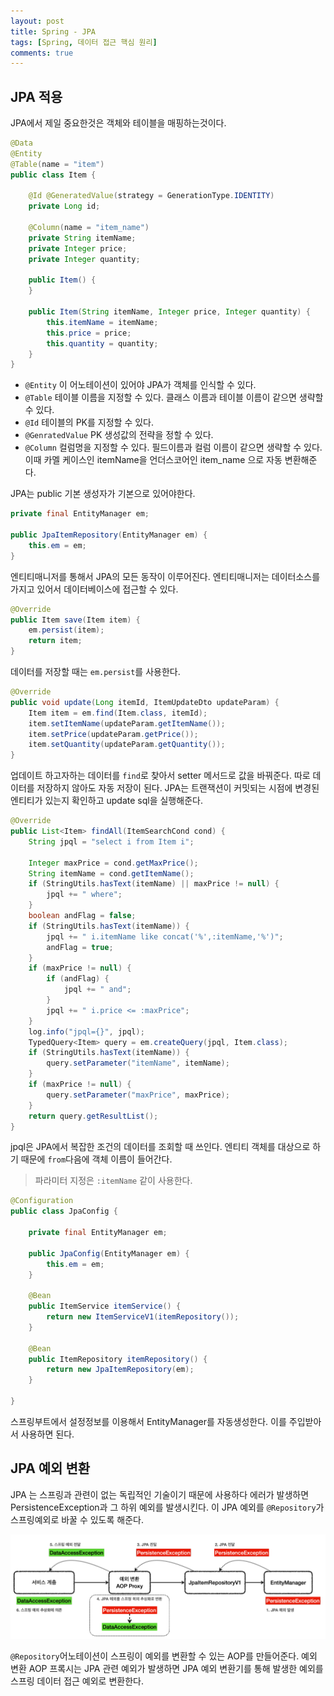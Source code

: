 ```yaml
---
layout: post
title: Spring - JPA
tags: [Spring, 데이터 접근 핵심 원리]
comments: true
---
```


## JPA 적용

JPA에서 제일 중요한것은 객체와 테이블을 매핑하는것이다.

```java
@Data
@Entity
@Table(name = "item")
public class Item {

    @Id @GeneratedValue(strategy = GenerationType.IDENTITY)
    private Long id;

    @Column(name = "item_name")
    private String itemName;
    private Integer price;
    private Integer quantity;

    public Item() {
    }

    public Item(String itemName, Integer price, Integer quantity) {
        this.itemName = itemName;
        this.price = price;
        this.quantity = quantity;
    }
}
```

- `@Entity` 이 어노테이션이 있어야 JPA가 객체를 인식할 수 있다.
- `@Table` 테이블 이름을 지정할 수 있다. 클래스 이름과 테이블 이름이 같으면 생략할 수 있다.
- `@Id` 테이블의 PK를 지정할 수 있다.
- `@GenratedValue` PK 생성값의 전략을 정할 수 있다.
- `@Column` 컬럼명을 지정할 수 있다. 필드이름과 컬럼 이름이 같으면 생략할 수 있다. 이때 카멜 케이스인 itemName을 언더스코어인 item_name 으로 자동 변환해준다.

JPA는 public 기본 생성자가 기본으로 있어야한다.

```java
private final EntityManager em;

public JpaItemRepository(EntityManager em) {
    this.em = em;
}
```

엔티티매니저를 통해서 JPA의 모든 동작이 이루어진다. 엔티티매니저는 데이터소스를 가지고 있어서 데이터베이스에 접근할 수 있다.

```java
@Override
public Item save(Item item) {
    em.persist(item);
    return item;
}
```

데이터를 저장할 때는 `em.persist`를 사용한다. 

```java
@Override
public void update(Long itemId, ItemUpdateDto updateParam) {
    Item item = em.find(Item.class, itemId);
    item.setItemName(updateParam.getItemName());
    item.setPrice(updateParam.getPrice());
    item.setQuantity(updateParam.getQuantity());
}
```

업데이트 하고자하는 데이터를 `find`로 찾아서 setter 메서드로 값을 바꿔준다. 따로 데이터를 저장하지 않아도 자동 저장이 된다.
JPA는 트랜잭션이 커밋되는 시점에 변경된 엔티티가 있는지 확인하고 update sql을 실행해준다.

```java
@Override
public List<Item> findAll(ItemSearchCond cond) {
    String jpql = "select i from Item i";

    Integer maxPrice = cond.getMaxPrice();
    String itemName = cond.getItemName();
    if (StringUtils.hasText(itemName) || maxPrice != null) {
        jpql += " where";
    }
    boolean andFlag = false;
    if (StringUtils.hasText(itemName)) {
        jpql += " i.itemName like concat('%',:itemName,'%')";
        andFlag = true;
    }
    if (maxPrice != null) {
        if (andFlag) {
            jpql += " and";
        }
        jpql += " i.price <= :maxPrice";
    }
    log.info("jpql={}", jpql);
    TypedQuery<Item> query = em.createQuery(jpql, Item.class);
    if (StringUtils.hasText(itemName)) {
        query.setParameter("itemName", itemName);
    }
    if (maxPrice != null) {
        query.setParameter("maxPrice", maxPrice);
    }
    return query.getResultList();
}
```

jpql은 JPA에서 복잡한 조건의 데이터를 조회할 때 쓰인다. 엔티티 객체를 대상으로 하기 때문에 `from`다음에 객체 이름이 들어간다. 

> 파라미터 지정은 `:itemName` 같이 사용한다.

```java
@Configuration
public class JpaConfig {

    private final EntityManager em;

    public JpaConfig(EntityManager em) {
        this.em = em;
    }

    @Bean
    public ItemService itemService() {
        return new ItemServiceV1(itemRepository());
    }

    @Bean
    public ItemRepository itemRepository() {
        return new JpaItemRepository(em);
    }

}
```

스프링부트에서 설정정보를 이용해서 EntityManager를 자동생성한다. 이를 주입받아서 사용하면 된다.

## JPA 예외 변환

JPA 는 스프링과 관련이 없는 독립적인 기술이기 때문에 사용하다 에러가 발생하면 PersistenceException과 그 하위 예외를 발생시킨다. 이 JPA 예외를 `@Repository`가 스프링예외로 바꿀 수 있도록 해준다.

![error](/assets/img/jpa_error.PNG)

`@Repository`어노테이션이 스프링이 예외를 변환할 수 있는 AOP를 만들어준다. 예외 변환 AOP 프록시는 JPA 관련 예외가 발생하면 JPA 예외 변환기를 통해 발생한 예외를 스프링 데이터 접근 예외로 변환한다.
